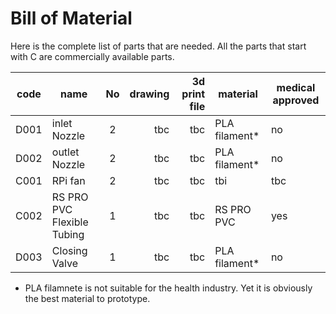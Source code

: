 # Bill of Material
Here is the complete list of parts that are needed. All the parts that start with C are commercially available parts.

| code | name                        | No  | drawing  | 3d print file | material     | medical approved |
| -----|-----------------------------|:---:| --------:|-------------:|--------------|------------------|
| D001 | inlet Nozzle                |  2  | tbc      | tbc          | PLA filament* | no               |
| D002 | outlet Nozzle               |  2  | tbc      | tbc          | PLA filament* | no               |
| C001 | RPi fan                     |  2  | tbc      | tbc          | tbi          | tbc              |
| C002 | RS PRO PVC Flexible Tubing  |  1  | tbc      | tbc          | RS PRO PVC   | yes              |
| D003 | Closing Valve               |  1  | tbc      | tbc          | PLA filament* | no               |

* PLA filamnete is not suitable for the health industry. Yet it is obviously the best material to prototype.
